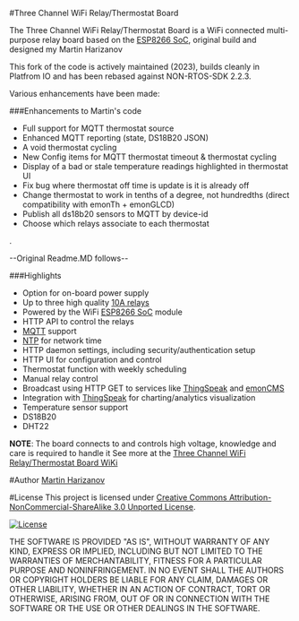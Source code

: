 #Three Channel WiFi Relay/Thermostat Board

The Three Channel WiFi Relay/Thermostat Board is a WiFi connected multi-purpose relay board based on the [ESP8266 SoC], original build and designed my Martin Harizanov

This fork of the code is actively maintained (2023), builds cleanly in Platfrom IO and has been rebased against NON-RTOS-SDK 2.2.3.

Various enhancements have been made:

###Enhancements to Martin's code
- Full support for MQTT thermostat source
- Enhanced MQTT reporting (state, DS18B20 JSON)
- A void thermostat cycling 
- New Config items for MQTT thermostat timeout & thermostat cycling
- Display of a bad or stale temperature readings highlighted in thermostat UI
- Fix bug where thermostat off time is update is it is already off
- Change thermostat to work in tenths of a degree, not hundredths (direct compatibility with emonTh + emonGLCD)
- Publish all ds18b20 sensors to MQTT by device-id
- Choose which relays associate to each thermostat

.

--Original Readme.MD follows--

###Highlights

- Option for on-board power supply
- Up to three high quality [10A relays]
- Powered by the WiFi [ESP8266 SoC] module
- HTTP API to control the relays
- [MQTT] support
- [NTP] for network time
- HTTP daemon settings, including security/authentication setup
- HTTP UI for configuration and control
 - Thermostat function with weekly scheduling
 - Manual relay control
- Broadcast using HTTP GET to services like [ThingSpeak] and [emonCMS]
- Integration with [ThingSpeak] for charting/analytics visualization
- Temperature sensor support
 - DS18B20
 - DHT22

**NOTE**: The board connects to and controls high voltage, knowledge and care is required to handle it
See more at the [Three Channel WiFi Relay/Thermostat Board WiKi]

#Author
[Martin Harizanov]

#License
This project is licensed under [Creative Commons Attribution-NonCommercial-ShareAlike 3.0 Unported License]. 

[![License](http://i.creativecommons.org/l/by-nc-sa/3.0/88x31.png)](http://creativecommons.org/licenses/by-nc-sa/3.0/)

THE SOFTWARE IS PROVIDED "AS IS", WITHOUT WARRANTY OF ANY KIND, EXPRESS OR IMPLIED, INCLUDING BUT NOT LIMITED TO THE WARRANTIES OF MERCHANTABILITY, FITNESS FOR A PARTICULAR PURPOSE AND NONINFRINGEMENT. IN NO EVENT SHALL THE AUTHORS OR COPYRIGHT HOLDERS BE LIABLE FOR ANY CLAIM, DAMAGES OR OTHER LIABILITY, WHETHER IN AN ACTION OF CONTRACT, TORT OR OTHERWISE, ARISING FROM, OUT OF OR IN CONNECTION WITH THE SOFTWARE OR THE USE OR OTHER DEALINGS IN THE SOFTWARE.

[Creative Commons Attribution-NonCommercial-ShareAlike 3.0 Unported License]: http://creativecommons.org/licenses/by-nc-sa/3.0/
[Three Channel WiFi Relay/Thermostat Board WiKi]: http://harizanov.com/wiki/wiki-home/three-channel-wifi-relaythermostat-board/
[emonCMS]: http://emoncms.org 
[ThingSpeak]: http://thingspeak.com
[10A relays]: http://www.te.com/catalog/pn/en/3-1393239-6
[ESP8266 SoC]: https://espressif.com/en/products/esp8266/
[MQTT]: http://en.wikipedia.org/wiki/MQTT
[NTP]: http://en.wikipedia.org/wiki/Network_Time_Protocol
[Martin Harizanov]:http://harizanov.com/
[@mharizanov]:http://twitter.com/mharizanov
